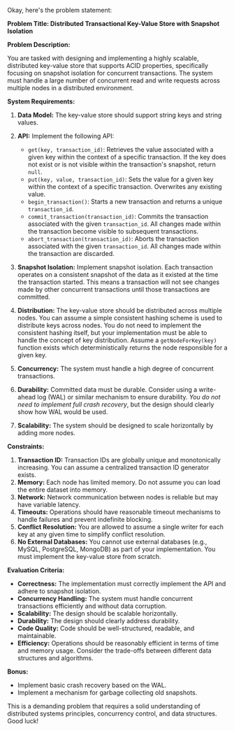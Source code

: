 Okay, here's the problem statement:

**Problem Title: Distributed Transactional Key-Value Store with Snapshot Isolation**

**Problem Description:**

You are tasked with designing and implementing a highly scalable, distributed key-value store that supports ACID properties, specifically focusing on snapshot isolation for concurrent transactions. The system must handle a large number of concurrent read and write requests across multiple nodes in a distributed environment.

**System Requirements:**

1.  **Data Model:** The key-value store should support string keys and string values.
2.  **API:** Implement the following API:

    *   `get(key, transaction_id)`: Retrieves the value associated with a given key within the context of a specific transaction.  If the key does not exist or is not visible within the transaction's snapshot, return `null`.
    *   `put(key, value, transaction_id)`:  Sets the value for a given key within the context of a specific transaction. Overwrites any existing value.
    *   `begin_transaction()`: Starts a new transaction and returns a unique `transaction_id`.
    *   `commit_transaction(transaction_id)`:  Commits the transaction associated with the given `transaction_id`. All changes made within the transaction become visible to subsequent transactions.
    *   `abort_transaction(transaction_id)`: Aborts the transaction associated with the given `transaction_id`. All changes made within the transaction are discarded.

3.  **Snapshot Isolation:** Implement snapshot isolation. Each transaction operates on a consistent snapshot of the data as it existed at the time the transaction started. This means a transaction will not see changes made by other concurrent transactions until those transactions are committed.

4.  **Distribution:** The key-value store should be distributed across multiple nodes. You can assume a simple consistent hashing scheme is used to distribute keys across nodes.  You do not need to implement the consistent hashing itself, but your implementation must be able to handle the concept of key distribution. Assume a `getNodeForKey(key)` function exists which deterministically returns the node responsible for a given key.

5.  **Concurrency:** The system must handle a high degree of concurrent transactions.

6.  **Durability:**  Committed data must be durable.  Consider using a write-ahead log (WAL) or similar mechanism to ensure durability.  *You do not need to implement full crash recovery*, but the design should clearly show how WAL would be used.

7.  **Scalability:** The system should be designed to scale horizontally by adding more nodes.

**Constraints:**

1.  **Transaction ID:** Transaction IDs are globally unique and monotonically increasing. You can assume a centralized transaction ID generator exists.
2.  **Memory:**  Each node has limited memory.  Do not assume you can load the entire dataset into memory.
3.  **Network:** Network communication between nodes is reliable but may have variable latency.
4.  **Timeouts:** Operations should have reasonable timeout mechanisms to handle failures and prevent indefinite blocking.
5.  **Conflict Resolution:** You are allowed to assume a single writer for each key at any given time to simplify conflict resolution.
6.  **No External Databases:** You cannot use external databases (e.g., MySQL, PostgreSQL, MongoDB) as part of your implementation. You must implement the key-value store from scratch.

**Evaluation Criteria:**

*   **Correctness:** The implementation must correctly implement the API and adhere to snapshot isolation.
*   **Concurrency Handling:** The system must handle concurrent transactions efficiently and without data corruption.
*   **Scalability:** The design should be scalable horizontally.
*   **Durability:** The design should clearly address durability.
*   **Code Quality:**  Code should be well-structured, readable, and maintainable.
*   **Efficiency:**  Operations should be reasonably efficient in terms of time and memory usage. Consider the trade-offs between different data structures and algorithms.

**Bonus:**

*   Implement basic crash recovery based on the WAL.
*   Implement a mechanism for garbage collecting old snapshots.

This is a demanding problem that requires a solid understanding of distributed systems principles, concurrency control, and data structures. Good luck!
